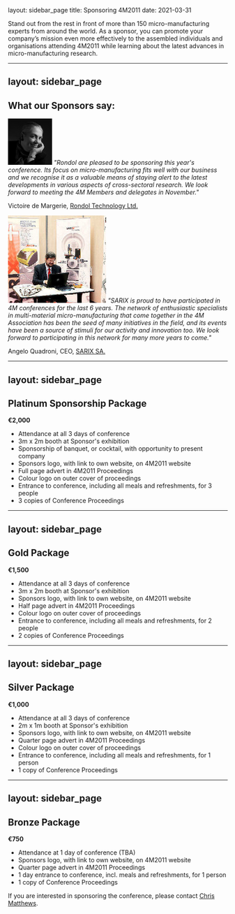layout: sidebar_page
title: Sponsoring 4M2011
date: 2021-03-31

Stand out from the rest in front of more than 150 micro-manufacturing experts from around the world. As a sponsor, you can promote your company’s mission even more effectively to the assembled individuals and organisations attending 4M2011 while learning about the latest advances in micro-manufacturing research.
<!--break-->
---
layout: sidebar_page
---

## What our Sponsors say:

  
![Victoire de Margerie](/images/Photo-Victoire_web.jpg)   *"Rondol are pleased to be sponsoring this year's conference. Its focus on micro-manufacturing fits well with our business and we recognise it as a valuable means of staying alert to the latest developments in various aspects of cross-sectoral research. We look forward to meeting the 4M Members and delegates in November."*    

Victoire de Margerie, [Rondol Technology Ltd.](http://www.rondol.com/)  
     
![Angelo Quadroni at 4M2010](/images/SARIX_crop4.jpg)  *"SARIX is proud to have participated in 4M conferences for the last 6 years. The network of enthusiastic specialists in multi-material micro-manufacturing that come together in the 4M Association has been the seed of many initiatives in the field, and its events have been a source of stimuli for our activity and innovation too. We look forward to participating in this network for many more years to come."*   
 
Angelo Quadroni, CEO, [SARIX SA.](http://sarix.com/)  
  




  
---
layout: sidebar_page
---

## Platinum Sponsorship Package

**€2,000**

* Attendance at all 3 days of conference  
* 3m x 2m booth at Sponsor's exhibition  
* Sponsorship of banquet, or cocktail, with opportunity to present company  
* Sponsors logo, with link to own website, on 4M2011 website
* Full page advert in 4M2011 Proceedings
* Colour logo on outer cover of proceedings
* Entrance to conference, including all meals and refreshments, for 3 people
* 3 copies of Conference Proceedings

---
layout: sidebar_page
---

## Gold Package

**€1,500**

* Attendance at all 3 days of conference  
* 3m x 2m booth at Sponsor's exhibition  
* Sponsors logo, with link to own website, on 4M2011 website  
* Half page advert in 4M2011 Proceedings
* Colour logo on outer cover of proceedings
* Entrance to conference, including all meals and refreshments, for 2 people
* 2 copies of Conference Proceedings


---
layout: sidebar_page
---

## Silver Package

**€1,000**

* Attendance at all 3 days of conference  
* 2m x 1m booth at Sponsor's exhibition  
* Sponsors logo, with link to own website, on 4M2011 website  
* Quarter page advert in 4M2011 Proceedings
* Colour logo on outer cover of proceedings
* Entrance to conference, including all meals and refreshments, for 1 person
* 1 copy of Conference Proceedings  
  
---
layout: sidebar_page
---

## Bronze Package

**€750**

* Attendance at 1 day of conference (TBA)  
* Sponsors logo, with link to own website, on 4M2011 website  
* Quarter page advert in 4M2011 Proceedings
* 1 day entrance to conference, incl. meals and refreshments, for 1 person
* 1 copy of Conference Proceedings  

  
If you are interested in sponsoring the conference, please contact [Chris Matthews](mailto:matthewscw@cf.ac.uk).